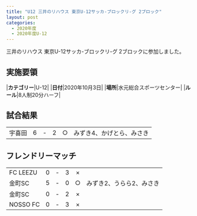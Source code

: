 ```yaml
---
title: "U12 三井のリハウス 東京U-12サッカ-ブロックリ-グ 2ブロック"
layout: post
categories:
  - 2020年度
  - 2020年度U-12
---
```


三井のリハウス 東京U-12サッカ-ブロックリ-グ 2ブロックに参加しました。

## 実施要領

|**カテゴリー**|U-12|
|**日付**|2020年10月3日|
|**場所**|水元総合スポーツセンター|
|**ルール**|8人制20分ハーフ|


## 試合結果

|         |    |   |    |         |    |
|:--------|:--:|:-:|:--:|:--:|:--------|
|宇喜田|    6| - |   2|○|みずき4、かげとら、みさき|

## フレンドリーマッチ

|         |    |   |    |         |    |
|:--------|:--:|:-:|:--:|:--:|:--------|
|FC LEEZU|    0| - |   3|×||
|金町SC|    5| - |   0|○|みずき2、うらら2、みさき|
|金町SC|    0| - |   2|×||
|NOSSO FC|    0| - |   3|×||

